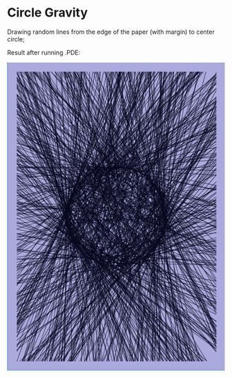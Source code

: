 # Circle Gravity
Drawing random lines from the edge of the paper (with margin) to center circle;

Result after running .PDE:

![Result after running .pde](./result.PNG)
